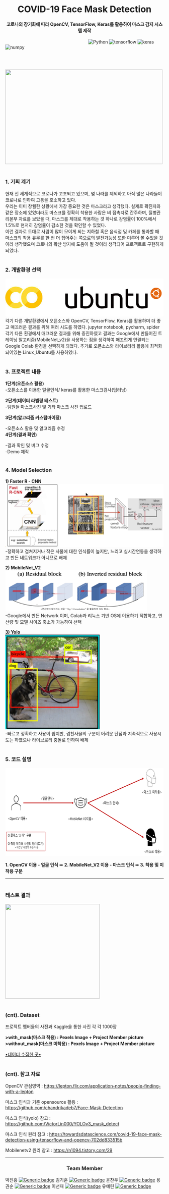 <h1 align="center">COVID-19 Face Mask Detection  </h1>

<h4 align="center">코로나의 장기화에 따라 OpenCV, TensorFlow, Keras를 활용하여 마스크 감지 시스템 제작
</h4>

&nbsp;&nbsp;&nbsp;&nbsp;&nbsp;&nbsp;&nbsp;&nbsp;&nbsp;&nbsp;&nbsp;&nbsp;&nbsp;&nbsp;&nbsp;&nbsp;&nbsp;&nbsp;&nbsp;&nbsp;&nbsp;&nbsp;&nbsp;&nbsp;&nbsp;&nbsp;&nbsp;&nbsp;&nbsp;&nbsp;&nbsp;&nbsp;&nbsp;&nbsp;&nbsp;&nbsp;&nbsp;&nbsp;&nbsp;&nbsp;&nbsp;&nbsp;&nbsp;&nbsp;&nbsp;&nbsp;&nbsp;&nbsp;&nbsp;&nbsp;&nbsp;&nbsp;&nbsp;&nbsp;&nbsp;&nbsp;&nbsp;&nbsp;&nbsp;&nbsp;&nbsp;&nbsp;&nbsp;&nbsp;&nbsp;&nbsp;
![Python](https://img.shields.io/badge/python-v3.6+-white.svg)
![tensorflow](https://img.shields.io/badge/tensorflow-1.15.2-red.svg)
![keras](https://img.shields.io/badge/keras-v2.3.1-orange.svg)
![numpy](https://img.shields.io/badge/numpy-1.18.2-yellow.svg)

&nbsp;&nbsp;&nbsp;&nbsp;&nbsp;&nbsp;&nbsp;&nbsp;&nbsp;&nbsp;&nbsp;&nbsp;&nbsp;&nbsp;&nbsp;&nbsp;&nbsp;&nbsp;&nbsp;&nbsp;&nbsp;&nbsp;&nbsp;&nbsp;&nbsp;&nbsp;&nbsp;&nbsp;&nbsp;&nbsp;&nbsp;&nbsp;&nbsp;&nbsp;&nbsp;&nbsp;&nbsp;&nbsp;&nbsp;&nbsp;&nbsp;&nbsp;&nbsp;&nbsp;&nbsp;&nbsp;&nbsp;&nbsp;&nbsp;&nbsp;&nbsp;&nbsp;&nbsp;&nbsp;&nbsp;&nbsp;&nbsp;&nbsp;&nbsp;&nbsp;&nbsp;&nbsp;&nbsp;  

&nbsp;&nbsp;&nbsp;&nbsp;&nbsp;&nbsp;&nbsp;&nbsp;&nbsp;&nbsp;&nbsp;&nbsp;&nbsp;&nbsp;&nbsp;&nbsp;&nbsp;&nbsp;&nbsp;&nbsp;&nbsp;&nbsp;&nbsp;&nbsp;&nbsp;&nbsp;&nbsp;&nbsp;&nbsp;&nbsp;&nbsp;&nbsp;&nbsp;&nbsp;&nbsp;&nbsp;&nbsp;&nbsp;&nbsp;&nbsp;&nbsp;&nbsp;&nbsp;&nbsp;&nbsp;&nbsp;&nbsp;&nbsp;&nbsp;&nbsp;&nbsp;&nbsp;&nbsp;&nbsp;&nbsp;<img src=https://raw.githubusercontent.com/sunnyleeee/OpenSource_Team-F/main/dataset/with_mask/mask_img%20(22).png width=500 height = 300> 
 
#  
##  
### 1. 기획 계기

현재 전 세계적으로 코로나가 고조되고 있으며, 몇 나라를 제외하고 아직 많은 나라들이 코로나로 인하여 고통을 호소하고 있다.  
우리는 이미 창궐한 상황에서 가장 중요한 것은 마스크라고 생각했다. 실제로 확진자와 같은 장소에 있었더라도 마스크를 정확히 착용한 사람은 비 접촉자로 간주하며, 질병관리본부 자료를 보았을 때, 마스크를 제대로 착용하는 것 하나로 감염률이 100%에서 1.5%로 현저히 감염률이 감소한 것을 확인할 수 있었다.  
이런 결과로 토대로 사람이 많이 모이게 되는 지하철 혹은 음식점 및 카페를 통과할 때 마스크의 착용 유무를 한 번 더 집어주는 쪽으로의 발전가능성 또한 미루어 볼 수있을 것이라 생각했으며 코로나의 확산 방지에 도움이 될 것이라 생각되어 프로젝트로 구현하게 되었다.  

#  
##  
### 2. 개발환경 선택  
<img src=environment.png width=550 height = 120>  
각기 다른 개발환경에서 오픈소스와 OpenCV, TensorFlow, Keras를 활용하며 더 좋고 매끄러운 결과를 위해 여러 시도를 하였다.  
jupyter notebook, pycharm, spider 각기 다른 환경에서 매끄러운 결과를 위해 증진하였고 결과는 Google에서 만들어진 트레이닝 알고리즘(MobileNet_v2)을 사용하는 점을 생각하여 매끄럽게 연결되는 Google Colab 환경을 선택하게 되었다.  
추가로 오픈소스와 라이브러리 활용에 최적화 되어있는 Linux_Ubuntu를 사용하였다.  

#
##
### 3. 프로젝트 내용  
**1단계(오픈소스 활용)**  
 -오픈소스를 이용한 얼굴인식/ keras를 활용한 마스크검사(딥러닝)  
   
**2단계(데이터 라벨링 테스트)**  
 -팀원들 마스크사진 및 기타 마스크 사진 업로드  
   
**3단계(알고리즘 커스텀마이징)**  
  
 -오픈소스 활용 및 알고리즘 수정  
**4단계(결과 확인)**  
  
 -결과 확인 및 버그 수정  
 -Demo 제작  
 
#  
##  
### 4. Model Selection  
**1) Faster R - CNN**  
<img src=Faster_R_CNN.jpg width=550 height = 200>  
 -정확하고 겹쳐지거나 작은 사물에 대한 인식률이 높지만, 느리고 실시간연동을 생각하고 만든 네트워크가 아니므로 배제  
   
**2) MobileNet_V2**  
<img src=MobileNet_V2.png width=450 height = 130>  
 -Google에서 만든 Network 이며, Colab과 리눅스 기반 OS에 이용하기 적합하고, 연산량 및 모델 사이즈 축소가 가능하여 선택  
   
 **3) Yolo**  
<img src=Yolo.png width=300 height = 300>  
 -빠르고 정확하고 사용이 쉽지만, 겹친사물의 구분이 어려운 단점과 지속적으로 사용시도는 하였으나 라이브로리 충돌로 인하여 배제

#  
##  
### 5. 코드 설명  
<img src=mask.png width=680 height = 280>  

**1. OpenCV 이용 - 얼굴 인식** ➡ **2. MobileNet_V2 이용 - 마스크 인식** ➡ **3. 착용 및 미착용 구분**  

------------------------------
#  
##  
###  테스트 결과

<img src=ezgif-3-03558c22f237.gif width=300 height = 300>    


#  
##  
### (cnt). Dataset  
프로젝트 멤버들의 사진과 Kaggle을 통한 사진 각 각 1000장  
  
**>with_mask(마스크 착용) : Pexels Image + Project Member picture**  
**>without_mask(마스크 미착용) : Pexels Image + Project Member picture**  
  
[•데이터 수집한 곳•][Pexels]


#  
##  
### (cnt). 참고 자료

OpenCV 관심영역 :  https://lepton.flir.com/application-notes/people-finding-with-a-lepton  

마스크 인식과 기존 opensource 활용 : https://github.com/chandrikadeb7/Face-Mask-Detection  

마스크 인식(yolo) 참고 : https://github.com/VictorLin000/YOLOv3_mask_detect  

마스크 인식 원리 참고 : https://towardsdatascience.com/covid-19-face-mask-detection-using-tensorflow-and-opencv-702dd833515b  

Mobilenetv2 원리 참고 : https://n1094.tistory.com/29  

------------------------------------------
<h3 align="center">Team Member</h3>

박진홍 [![Generic badge](https://img.shields.io/badge/github-go-red?logo=github)](https://github.com/HallymhongE)
김기훈 [![Generic badge](https://img.shields.io/badge/github-go-orange?logo=github)](https://github.com/daedu0813)
윤찬우 [![Generic badge](https://img.shields.io/badge/github-go-green?logo=github)](https://github.com/GitCWoo)
용권순 [![Generic badge](https://img.shields.io/badge/github-go-blue?logo=github)](https://github.com/reversesky)
이선재 [![Generic badge](https://img.shields.io/badge/github-go-blueviolet?logo=github)](https://github.com/sunnyleeee)
유예린 [![Generic badge](https://img.shields.io/badge/github-go-ff69b4?logo=github)](https://github.com/yl-zzzz)


[Pexels]: https://www.pexels.com/ko-kr/

